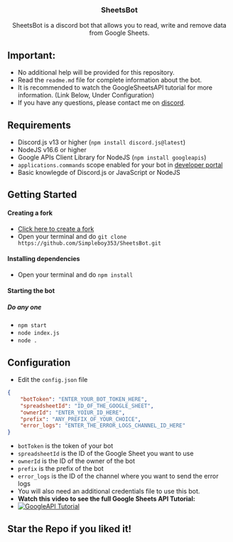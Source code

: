 <h3 align="center">SheetsBot</h3>
<p align="center">
	SheetsBot is a discord bot that allows you to read, write and remove data from Google Sheets.
</p>

## Important:
- No additional help will be provided for this repository.
- Read the `readme.md` file for complete information about the bot.
- It is recommended to watch the GoogleSheetsAPI tutorial for more information. (Link Below, Under Configuration)
- If you have any questions, please contact me on [discord](https://discord.com/users/661501985517862972).

## Requirements
- Discord.js v13 or higher (`npm install discord.js@latest`)
- NodeJS v16.6 or higher
- Google APIs Client Library for NodeJS (`npm install googleapis`)
- `applications.commands` scope enabled for your bot in [developer portal](https://discord.com/developers)
- Basic knowlegde of Discord.js or JavaScript or NodeJS

## Getting Started
#### Creating a fork
- [Click here to create a fork](https://github.com/Simpleboy353/SheetsBot)
- Open your terminal and do `git clone https://github.com/Simpleboy353/SheetsBot.git`

#### Installing dependencies
- Open your terminal and do `npm install`

#### Starting the bot
##### Do any one
- `npm start`
- `node index.js`
- `node .`

## Configuration
- Edit the `config.json` file
```json
{
	"botToken": "ENTER_YOUR_BOT_TOKEN_HERE",
	"spreadsheetId": "ID_OF_THE_GOOGLE_SHEET",
	"ownerId": "ENTER_YOIUR_ID_HERE",
	"prefix": "ANY_PREFIX_OF_YOUR_CHOICE",
	"error_logs": "ENTER_THE_ERROR_LOGS_CHANNEL_ID_HERE"
}
```
- `botToken` is the token of your bot
- `spreadsheetId` is the ID of the Google Sheet you want to use
- `ownerId` is the ID of the owner of the bot
- `prefix` is the prefix of the bot
- `error_logs` is the ID of the channel where you want to send the error logs
- You will also need an additional credentials file to use this bot.
- **Watch this video to see the full Google Sheets API Tutorial:**
- [![GoogleAPI Tutorial](http://img.youtube.com/vi/PFJNJQCU_lo/0.jpg)](http://www.youtube.com/watch?v=PFJNJQCU_lo "MongoDB Tutorial")

## Star the Repo if you liked it!
